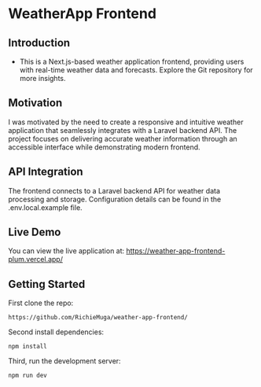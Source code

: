 # WeatherApp Frontend

## Introduction
- This is a Next.js-based weather application frontend, providing users with real-time weather data and forecasts. Explore the Git repository for more insights.

## Motivation
I was motivated by the need to create a responsive and intuitive weather application that seamlessly integrates with a Laravel backend API. The project focuses on delivering accurate weather information through an accessible interface while demonstrating modern frontend.

## API Integration
The frontend connects to a Laravel backend API for weather data processing and storage. Configuration details can be found in the .env.local.example file.

## Live Demo
You can view the live application at:
https://weather-app-frontend-plum.vercel.app/

## Getting Started

First clone the repo:

```
https://github.com/RichieMuga/weather-app-frontend/
```

Second install dependencies:
```
npm install
```

Third, run the development server:
```
npm run dev
```
